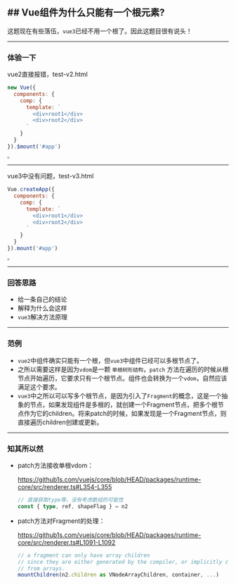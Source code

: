## ## Vue组件为什么只能有一个根元素?

这题现在有些落伍，`vue3`已经不用一个根了。因此这题目很有说头！

---

### 体验一下

vue2直接报错，test-v2.html

```js
new Vue({
  components: {
    comp: {
      template: `
        <div>root1</div>
        <div>root2</div>
      `
    }
  }
}).$mount('#app')
```

<img src="https://tva1.sinaimg.cn/large/e6c9d24egy1h2tpywiwwkj20ws0hm0va.jpg" style="zoom:33%;" />

---

vue3中没有问题，test-v3.html

```js
Vue.createApp({
  components: {
    comp: {
      template: `
        <div>root1</div>
        <div>root2</div>
      `
    }
  }
}).mount('#app')
```

<img src="https://tva1.sinaimg.cn/large/e6c9d24egy1h2tq28fsfoj20xu0biq3x.jpg" style="zoom:33%;" />

---

### 回答思路

- 给一条自己的结论
- 解释为什么会这样
- `vue3`解决方法原理

---

### 范例

- `vue2`中组件确实只能有一个根，但`vue3`中组件已经可以多根节点了。
- 之所以需要这样是因为`vdom`是一颗   `单根树形结构`，`patch`    方法在遍历的时候从根节点开始遍历，它要求只有一个根节点。组件也会转换为一个`vdom`，自然应该满足这个要求。
- `vue3`中之所以可以写多个根节点，是因为引入了`Fragment`的概念，这是一个抽象的节点，如果发现组件是多根的，就创建一个Fragment节点，把多个根节点作为它的children。将来patch的时候，如果发现是一个Fragment节点，则直接遍历children创建或更新。

---

### 知其所以然

- patch方法接收单根vdom：

  https://github1s.com/vuejs/core/blob/HEAD/packages/runtime-core/src/renderer.ts#L354-L355

  ```ts
  // 直接获取type等，没有考虑数组的可能性
  const { type, ref, shapeFlag } = n2
  ```

- patch方法对Fragment的处理：

  https://github1s.com/vuejs/core/blob/HEAD/packages/runtime-core/src/renderer.ts#L1091-L1092

  ```ts
  // a fragment can only have array children
  // since they are either generated by the compiler, or implicitly created
  // from arrays.
  mountChildren(n2.children as VNodeArrayChildren, container, ...)
  ```